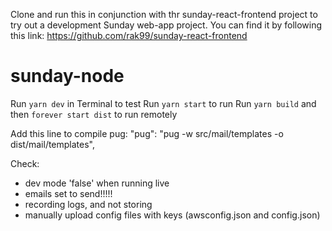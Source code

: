 Clone and run this in conjunction with thr sunday-react-frontend project to try out a development Sunday web-app project.
You can find it by following this link: https://github.com/rak99/sunday-react-frontend

# sunday-node

Run `yarn dev` in Terminal to test
Run `yarn start` to run
Run `yarn build` and then `forever start dist` to run remotely

Add this line to compile pug:
"pug": "pug -w src/mail/templates -o dist/mail/templates",

Check:

- dev mode 'false' when running live
- emails set to send!!!!!
- recording logs, and not storing
- manually upload config files with keys (awsconfig.json and config.json)
